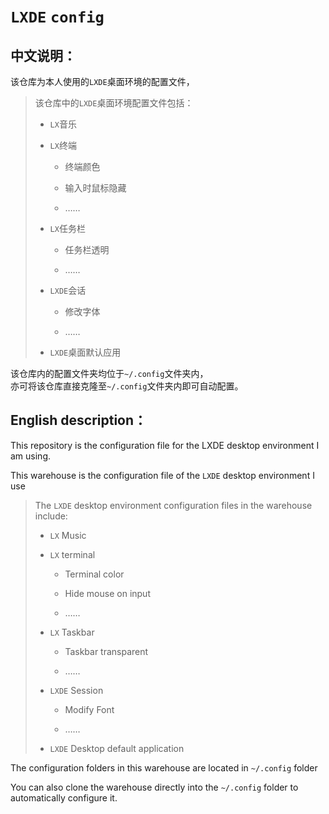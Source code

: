 # `LXDE` `config`

## 中文说明：

该仓库为本人使用的`LXDE`桌面环境的配置文件， </br>

> 该仓库中的`LXDE`桌面环境配置文件包括：</br>
> 
> - `LX`音乐 </br>
> 
> - `LX`终端 </br>
>   
>   - 终端颜色 </br>
>   
>   - 输入时鼠标隐藏 </br>
>   
>   - …… </br>
> 
> - `LX`任务栏 </br>
>   
>   - 任务栏透明 </br>
>   
>   - …… </br>
> 
> - `LXDE`会话 </br>
>   
>   - 修改字体 </br>
>   
>   - …… </br>
> 
> - `LXDE`桌面默认应用



该仓库内的配置文件夹均位于`~/.config`文件夹内，  </br>
亦可将该仓库直接克隆至`~/.config`文件夹内即可自动配置。



## English description：

This repository is the configuration file for the LXDE desktop environment I am using. </br>

This warehouse is the configuration file of the `LXDE` desktop environment I use </br>



> The `LXDE` desktop environment configuration files in the warehouse include:</br>
> 
> - `LX` Music</br>
> 
> - `LX` terminal</br>
>   
>   - Terminal color</br>
>   
>   - Hide mouse on input</br>
>   
>   - …… </br>
> 
> - `LX` Taskbar</br>
>   
>   - Taskbar transparent</br>
>   
>   - …… </br>
> 
> - `LXDE` Session</br>
>   
>   - Modify Font</br>
>   
>   - …… </br>
> 
> - `LXDE` Desktop default application



The configuration folders in this warehouse are located in `~/.config`  folder </br>

You can also clone the warehouse directly into the `~/.config` folder to automatically configure it.
